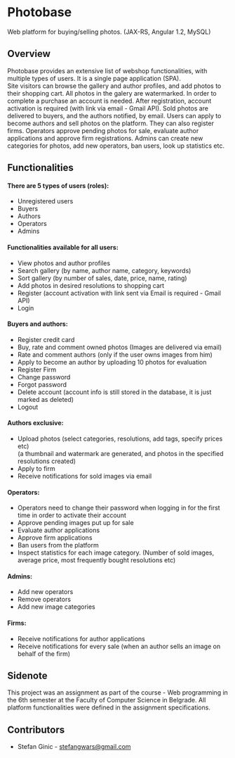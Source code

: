 # Photobase
Web platform for buying/selling photos. (JAX-RS, Angular 1.2, MySQL)

## Overview
Photobase provides an extensive list of webshop functionalities, with multiple types of users. It is a single page application (SPA).<br>
Site visitors can browse the gallery and author profiles, and add photos to their shopping cart. All photos in the galery are watermarked.
In order to complete a purchase an account is needed. After registration, account activation is required (with link via email - Gmail API).
Sold photos are delivered to buyers, and the authors notified, by email.
Users can apply to become authors and sell photos on the platform. They can also register firms.
Operators approve pending photos for sale, evaluate author applications and approve firm registrations.
Admins can create new categories for photos, add new operators, ban users, look up statistics etc.

## Functionalities
#### There are 5 types of users (roles):
* Unregistered users
* Buyers
* Authors
* Operators
* Admins

#### Functionalities available for all users:
* View photos and author profiles
* Search gallery (by name, author name, category, keywords)
* Sort gallery (by number of sales, date, price, name, rating)
* Add photos in desired resolutions to shopping cart
* Register (account activation with link sent via Email is required - Gmail API)
* Login

#### Buyers and authors:
* Register credit card
* Buy, rate and comment owned photos (Images are delivered via email)
* Rate and comment authors (only if the user owns images from him)
* Apply to become an author by uploading 10 photos for evaluation
* Register Firm
* Change password
* Forgot password
* Delete account (account info is still stored in the database, it is just marked as deleted)
* Logout

#### Authors exclusive:
* Upload photos (select categories, resolutions, add tags, specify prices etc)<br>
(a thumbnail and watermark are generated, and photos in the specified resolutions created)
* Apply to firm
* Receive notifications for sold images via email

#### Operators:
* Operators need to change their password when logging in for the first time in order to activate their account
* Approve pending images put up for sale
* Evaluate author applications
* Approve firm applications
* Ban users from the platform
* Inspect statistics for each image category. (Number of sold images, average price, most frequently bought resolutions etc)

#### Admins:
* Add new operators
* Remove operators
* Add new image categories

#### Firms:
* Receive notifications for author applications
* Receive notifications for every sale (when an author sells an image on behalf of the firm)

## Sidenote
This project was an assignment as part of the course - Web programming in the 6th semester at the Faculty of Computer Science in Belgrade. All platform functionalities were defined in the assignment specifications.

## Contributors
- Stefan Ginic - <stefangwars@gmail.com>
